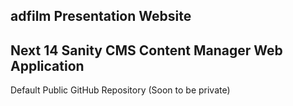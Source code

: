 ## adfilm Presentation Website

## Next 14 Sanity CMS Content Manager Web Application

Default Public GitHub Repository (Soon to be private)
